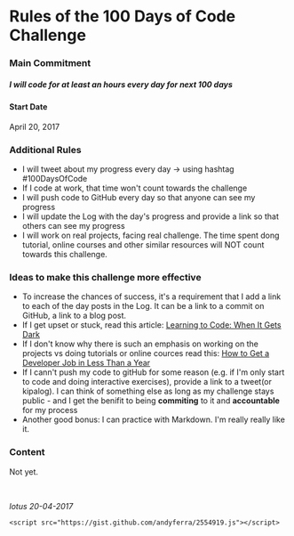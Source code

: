 # Rules of the 100 Days of Code Challenge

### Main Commitment

##### *I will code for at least an hours every day for next 100 days*

#### Start Date

April 20, 2017

### Additional Rules

* I will tweet about my progress every day -> using hashtag #100DaysOfCode
* If I code at work, that time won't count towards the challenge
* I will push code to GitHub every day so that anyone can see my progress
* I will update the Log with the day's progress and provide a link so that others can see my progress
* I will work on real projects, facing real challenge. The time spent dong tutorial, online courses and other similar resources will NOT count towards this challenge.

### Ideas to make this challenge more effective

* To increase the chances of success, it's a requirement that I add a link to each of the day posts in the Log. It can be a link to a commit on GitHub, a link to a blog post.
* If I get upset or stuck, read this article: [Learning to Code: When It Gets Dark](https://medium.freecodecamp.com/learning-to-code-when-it-gets-dark-e485edfb58fd)
* If I don't know why there is such an emphasis on working on the projects vs doing tutorials or online cources read this: [How to Get a Developer Job in Less Than a Year](https://medium.freecodecamp.com/how-to-get-a-developer-job-in-less-than-a-year-c27bbfe71645)
* If I cann't push my code to gitHub for some reason (e.g. if I'm only start to code and doing interactive exercises), provide a link to a tweet(or kipalog). I can think of something else as long as my challenge stays public - and I get the benifit to being **commiting** to it and **accountable** for my process
* Another good bonus: I can practice with Markdown. I'm really really like it.

### Content

Not yet.

</br>

*lotus 20-04-2017*
```
<script src="https://gist.github.com/andyferra/2554919.js"></script>
```
